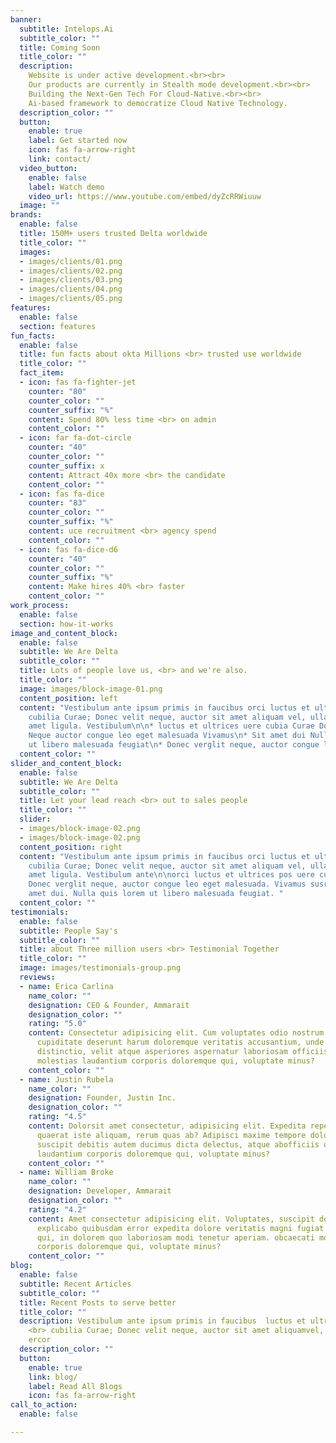 ```yaml
---
banner:
  subtitle: Intelops.Ai
  subtitle_color: ""
  title: Coming Soon
  title_color: ""
  description:
    Website is under active development.<br><br>
    Our products are currently in Stealth mode development.<br><br>
    Building the Next-Gen Tech For Cloud-Native.<br><br>
    Ai-based framework to democratize Cloud Native Technology.
  description_color: ""
  button:
    enable: true
    label: Get started now
    icon: fas fa-arrow-right
    link: contact/
  video_button:
    enable: false
    label: Watch demo
    video_url: https://www.youtube.com/embed/dyZcRRWiuuw
  image: ""
brands:
  enable: false
  title: 150M+ users trusted Delta worldwide
  title_color: ""
  images:
  - images/clients/01.png
  - images/clients/02.png
  - images/clients/03.png
  - images/clients/04.png
  - images/clients/05.png
features:
  enable: false
  section: features
fun_facts:
  enable: false
  title: fun facts about okta Millions <br> trusted use worldwide
  title_color: ""
  fact_item:
  - icon: fas fa-fighter-jet
    counter: "80"
    counter_color: ""
    counter_suffix: "%"
    content: Spend 80% less time <br> on admin
    content_color: ""
  - icon: far fa-dot-circle
    counter: "40"
    counter_color: ""
    counter_suffix: x
    content: Attract 40x more <br> the candidate
    content_color: ""
  - icon: fas fa-dice
    counter: "83"
    counter_color: ""
    counter_suffix: "%"
    content: uce recruitment <br> agency spend
    content_color: ""
  - icon: fas fa-dice-d6
    counter: "40"
    counter_color: ""
    counter_suffix: "%"
    content: Make hires 40% <br> faster
    content_color: ""
work_process:
  enable: false
  section: how-it-works
image_and_content_block:
  enable: false
  subtitle: We Are Delta
  subtitle_color: ""
  title: Lots of people love us, <br> and we're also.
  title_color: ""
  image: images/block-image-01.png
  content_position: left
  content: "Vestibulum ante ipsum primis in faucibus orci luctus et ultrices posuere
    cubilia Curae; Donec velit neque, auctor sit amet aliquam vel, ullamcorper sit
    amet ligula. Vestibulum\n\n* luctus et ultrices uere cubia Curae Donec verglit\n*
    Neque auctor congue leo eget malesuada Vivamus\n* Sit amet dui Nulla quis lorem
    ut libero malesuada feugiat\n* Donec verglit neque, auctor congue leo  malesuada. "
  content_color: ""
slider_and_content_block:
  enable: false
  subtitle: We Are Delta
  subtitle_color: ""
  title: Let your lead reach <br> out to sales people
  title_color: ""
  slider:
  - images/block-image-02.png
  - images/block-image-02.png
  content_position: right
  content: "Vestibulum ante ipsum primis in faucibus orci luctus et ultrices posuere
    cubilia Curae; Donec velit neque, auctor sit amet aliquam vel, ullamcorper sit
    amet ligula. Vestibulum ante\n\norci luctus et ultrices pos uere cubilia Curae;
    Donec verglit neque, auctor congue leo eget malesuada. Vivamus susr cipit sit
    amet dui. Nulla quis lorem ut libero malesuada feugiat. "
  content_color: ""
testimonials:
  enable: false
  subtitle: People Say's
  subtitle_color: ""
  title: about Three million users <br> Testimonial Together
  title_color: ""
  image: images/testimonials-group.png
  reviews:
  - name: Erica Carlina
    name_color: ""
    designation: CEO & Founder, Ammarait
    designation_color: ""
    rating: "5.0"
    content: Consectetur adipisicing elit. Cum voluptates odio nostrum impedit deleniti
      cupiditate deserunt harum doloremque veritatis accusantium, unde sint, laudantium
      distinctio, velit atque asperiores aspernatur laboriosam officiis obcaecati
      molestias laudantium corporis doloremque qui, voluptate minus?
    content_color: ""
  - name: Justin Rubela
    name_color: ""
    designation: Founder, Justin Inc.
    designation_color: ""
    rating: "4.5"
    content: Dolorsit amet consectetur, adipisicing elit. Expedita repellendus optio
      quaerat iste aliquam, rerum quas ab? Adipisci maxime tempore doloremque laborum
      suscipit debitis autem ducimus dicta delectus, atque abofficiis obcaecati molestias
      laudantium corporis doloremque qui, voluptate minus?
    content_color: ""
  - name: William Broke
    name_color: ""
    designation: Developer, Ammarait
    designation_color: ""
    rating: "4.2"
    content: Amet consectetur adipisicing elit. Voluptates, suscipit dolorum! Quis
      explicabo quibusdam error expedita dolore veritatis magni fugiat rem provident
      qui, in dolorem quo laboriosam modi tenetur aperiam. obcaecati molestias laudantium
      corporis doloremque qui, voluptate minus?
    content_color: ""
blog:
  enable: false
  subtitle: Recent Articles
  subtitle_color: ""
  title: Recent Posts to serve better
  title_color: ""
  description: Vestibulum ante ipsum primis in faucibus  luctus et ultrices posuere
    <br> cubilia Curae; Donec velit neque, auctor sit amet aliquamvel, ullamsw rfgws
    ercor
  description_color: ""
  button:
    enable: true
    link: blog/
    label: Read All Blogs
    icon: fas fa-arrow-right
call_to_action:
  enable: false

---
```

